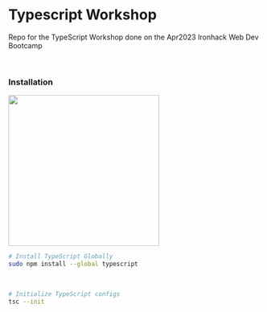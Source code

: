 # Typescript Workshop
Repo for the TypeScript Workshop done on the Apr2023 Ironhack Web Dev Bootcamp

<br>

### Installation 

<img width="300px" height="300px" src="https://preview.redd.it/0xf43gku4fh31.png?auto=webp&s=196354fc2818f3321797dd88540d594d9568dcb9"/>

```bash
# Install TypeScript Globally
sudo npm install --global typescript
```

<br>

```bash
# Initialize TypeScript configs 
tsc --init
```

<br>
